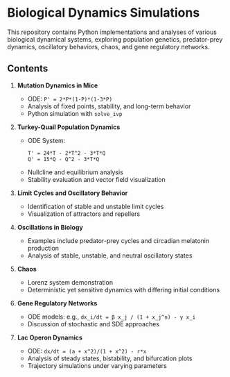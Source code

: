 # Biological Dynamics Simulations

This repository contains Python implementations and analyses of various biological dynamical systems, exploring population genetics, predator-prey dynamics, oscillatory behaviors, chaos, and gene regulatory networks.

## Contents

1. **Mutation Dynamics in Mice**
   - ODE: `P' = 2*P*(1-P)*(1-3*P)`
   - Analysis of fixed points, stability, and long-term behavior
   - Python simulation with `solve_ivp`  

2. **Turkey-Quail Population Dynamics**
   - ODE System:
     ```
     T' = 24*T - 2*T^2 - 3*T*Q
     Q' = 15*Q - Q^2 - 3*T*Q
     ```
   - Nullcline and equilibrium analysis
   - Stability evaluation and vector field visualization  

3. **Limit Cycles and Oscillatory Behavior**
   - Identification of stable and unstable limit cycles
   - Visualization of attractors and repellers  

4. **Oscillations in Biology**
   - Examples include predator-prey cycles and circadian melatonin production
   - Analysis of stable, unstable, and neutral oscillatory states  

5. **Chaos**
   - Lorenz system demonstration
   - Deterministic yet sensitive dynamics with differing initial conditions  

6. **Gene Regulatory Networks**
   - ODE models: e.g., `dx_i/dt = β x_j / (1 + x_j^n) - γ x_i`
   - Discussion of stochastic and SDE approaches  

7. **Lac Operon Dynamics**
   - ODE: `dx/dt = (a + x^2)/(1 + x^2) - r*x`
   - Analysis of steady states, bistability, and bifurcation plots
   - Trajectory simulations under varying parameters 
